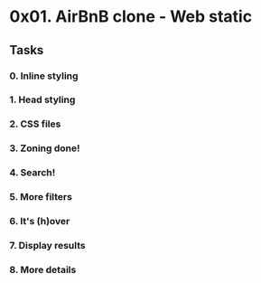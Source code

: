 # 0x01. AirBnB clone - Web static


## Tasks



### 0. Inline styling 

### 1. Head styling

### 2. CSS files

### 3. Zoning done!

### 4. Search!

### 5. More filters

### 6. It's (h)over

### 7. Display results

###  8. More details 
